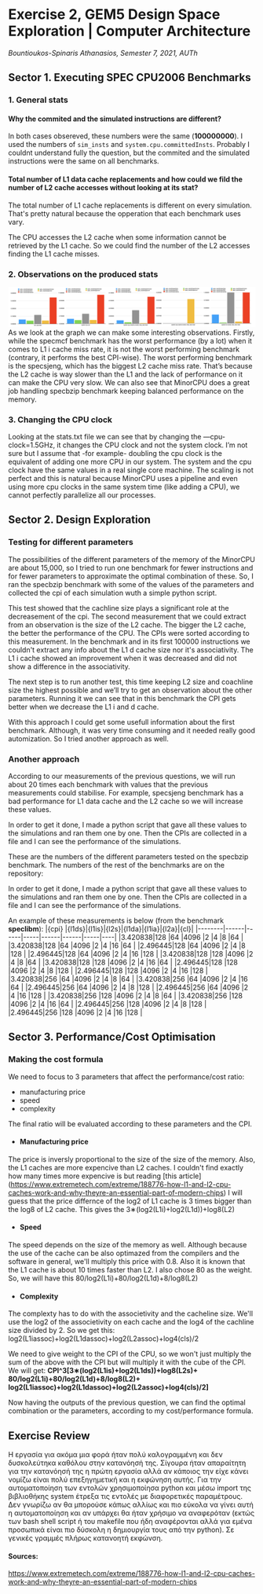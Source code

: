 # Exercise 2, GEM5 Design Space Exploration | Computer Architecture
_Bountioukos-Spinaris Athanasios, Semester 7, 2021, AUTh_

## Sector 1. Executing SPEC CPU2006 Benchmarks
### 1. General stats
#### Why the commited and the simulated instructions are different?
In both cases obsereved, these numbers were the same (**100000000**). I used the numbers of `sim_insts` and `system.cpu.committedInsts`. Probably I couldnt understand fully the question, but the commited and the simulated instructions were the same on all benchmarks.
#### Total number of L1 data cache replacements and how could we fild the number of L2 cache accesses without looking at its stat?
The total number of L1 cache replacements is different on every simulation. That's pretty natural because the opperation that each benchmark uses vary. 
 
The CPU accesses the L2 cache when some information cannot be retrieved by the L1 cache. So we could find the number of the L2 accesses finding the L1 cache misses.
### 2. Observations on the produced stats
![benchmark stats](https://github.com/n45os/Advanced-Computer-Architecture-Exercise-2-12-2021/blob/main/image1_benchmarks.png)
As we look at the graph we can make some interesting observations. Firstly, while the specmcf benchmark has the worst performance (by a lot) when it comes to L1 i cache miss rate, it is not the worst performing benchmark (contrary, it performs the best CPI-wise). The worst performing benchmark is the specsjeng, which has the biggest L2 cache miss rate. That’s because the L2 cache is way slower than the L1 and the lack of performance on it can make the CPU very slow.
We can also see that MinorCPU does a great job handling specbzip benchmark keeping balanced performance on the memory.
### 3. Changing the CPU clock
Looking at the stats.txt file we can see that by changing the —cpu-clock=1.5GHz, it changes the CPU clock and not the system clock. I’m not sure but I assume that -for example- doubling the cpu clock is the equivalent of adding one more CPU in our system. The system and the cpu clock have the same values in a real single core machine.
The scaling is not perfect and this is natural because MinorCPU uses a pipeline and even using more cpu clocks in the same system time (like adding a CPU), we cannot perfectly parallelize all our processes.
## Sector 2. Design Exploration
### Testing for different parameters
The possibilities of the different parameters of the memory of the MinorCPU are about 15,000, so I tried to run one benchmark for fewer instructions and for fewer parameters to approximate the optimal combination of these. So, I ran the specbzip benchmark with some of the values of the parameters and collected the cpi of each simulation wuth a simple python script.

This test showed that the cachline size plays a significant role at the decreasement of the cpi. The second measurement that we could extract from an observation is the size of the L2 cache. The bigger the L2 cache, the better the performance of the CPU. The CPIs were sorted according to this measurement. In the benchmark and in its first 100000 instructions we couldn't extract any info about the L1 d cache size nor it's associativity. The L1 i cache showed an improvement when it was decreased and did not show a difference in the associativity.

The next step is to run another test, this time keeping L2 size and coachline size the highest possible and we’ll try to get an observation about the other parameters. Running it we can see that in this benchmark the CPI gets better when we decrease the L1 i and d cache.

With this approach I could get some usefull information about the first benchmark. Although, it was very time consuming and it needed really good automization. So I tried another approach as well.
### Another approach
According to our measurements of the previous questions, we will run about 20 times each benchmark with values that the previous measurements could stabilise. For example, specsjeng benchmark has a bad performance for L1 data cache and the L2 cache so we will increase these values.

In order to get it done, I made a python script that gave all these values to the simulations and ran them one by one. Then the CPIs are collected in a file and I can see the performance of the simulations.

These are the numbers of the different parameters tested on the specbzip benchmark. The numbers of the rest of the benchmarks are on the repository:

In order to get it done, I made a python script that gave all these values to the simulations and ran them one by one. Then the CPIs are collected in a file and I can see the performance of the simulations.

An example of these measurements is below (from the benchmark **speclibm**):
|{cpi}   |{l1ds}|{l1is}|{l2s}|{l1da}|{l1ia}|{l2a}|{cl}|
|--------|------|------|-----|------|------|-----|----|
|3.420838|128   |64    |4096 |2     |4     |8    |64  |
|3.420838|128   |64    |4096 |2     |4     |16   |64  |
|2.496445|128   |64    |4096 |2     |4     |8    |128 |
|2.496445|128   |64    |4096 |2     |4     |16   |128 |
|3.420838|128   |128   |4096 |2     |4     |8    |64  |
|3.420838|128   |128   |4096 |2     |4     |16   |64  |
|2.496445|128   |128   |4096 |2     |4     |8    |128 |
|2.496445|128   |128   |4096 |2     |4     |16   |128 |
|3.420838|256   |64    |4096 |2     |4     |8    |64  |
|3.420838|256   |64    |4096 |2     |4     |16   |64  |
|2.496445|256   |64    |4096 |2     |4     |8    |128 |
|2.496445|256   |64    |4096 |2     |4     |16   |128 |
|3.420838|256   |128   |4096 |2     |4     |8    |64  |
|3.420838|256   |128   |4096 |2     |4     |16   |64  |
|2.496445|256   |128   |4096 |2     |4     |8    |128 |
|2.496445|256   |128   |4096 |2     |4     |16   |128 |
## Sector 3. Performance/Cost Optimisation
### Making the cost formula
We need to focus to 3 parameters that affect the performance/cost ratio:
* manufacturing price
* speed
* complexity

The final ratio will be evaluated according to these parameters and the CPI.

* #### Manufacturing price
The price is inversly proportional to the size of the size of the memory. Also, the L1 caches are more expencive than L2 caches. I couldn't find exactly how many times more expencive is but reading [this article] (https://www.extremetech.com/extreme/188776-how-l1-and-l2-cpu-caches-work-and-why-theyre-an-essential-part-of-modern-chips) I will guess that the price differnce of the log2 of L1 cache is 3 times bigger than the log8 of L2 cache. This gives the 3∗(log2(L1i)+log2(L1d))+log8(L2)
* #### Speed
The speed depends on the size of the memory as well. Although because the use of the cache can be also optimazed from the compilers and the software in general, we'll multiply this price with 0.8. Also it is known that the L1 cache is about 10 times faster than L2. I also chose 80 as the weight. So, we will have this 80/log2(L1i)+80/log2(L1d)+8/log8(L2)
* #### Complexity
The complexty has to do with the associetivity and the cacheline size. We'll use the log2 of the associetivity on each cache and the log4 of the cachline size divided by 2. 
So we get this: log2(L1iassoc)+log2(L1dassoc)+log2(L2assoc)+log4(cls)/2

We need to give weight to the CPI of the CPU, so we won't just multiply the sum of the above with the CPI but will multiply it with the cube of the CPI. We will get:
**CPI^3[3∗(log2(L1is)+log2(L1ds))+log8(L2s)+
80/log2(L1i)+80/log2(L1d)+8/log8(L2)+
log2(L1iassoc)+log2(L1dassoc)+log2(L2assoc)+log4(cls)/2]**

Now having the outputs of the previous question, we can find the optimal combination or the parameters, according to my cost/performance formula.



## Exercise Review 
Η εργασία για ακόμα μια φορά ήταν πολύ καλογραμμένη και δεν δυσκολεύτηκα καθόλου στην κατανόησή της. Σίγουρα ήταν απαραίτητη για την κατανόησή της η πρώτη εργασία αλλά αν κάποιος την είχε κάνει νομίζω είναι πολύ επεξηγημετική και η εκφώνηση αυτής. Για την αυτοματοποίηση των εντολών χρησιμοποίησα python και μέσω import της βιβλιοθήκης system έτρεξα τις εντολές με διαφορετικές παραμέτρους. Δεν γνωρίζω αν θα μπορούσε κάπως αλλίως και πιο εύκολα να γίνει αυτή η αυτοματοποίηση και αν υπάρχει θα ήταν χρήσιμο να αναφερόταν (εκτώς των bash shell script ή του makefile που ήδη αναφέρονται αλλά για εμένα προσωπικά είναι πιο δύσκολη η δημιουργία τους από την python). Σε γενικές γραμμές πλήρως κατανοητή εκφώνση.
#### Sources:
https://www.extremetech.com/extreme/188776-how-l1-and-l2-cpu-caches-work-and-why-theyre-an-essential-part-of-modern-chips
